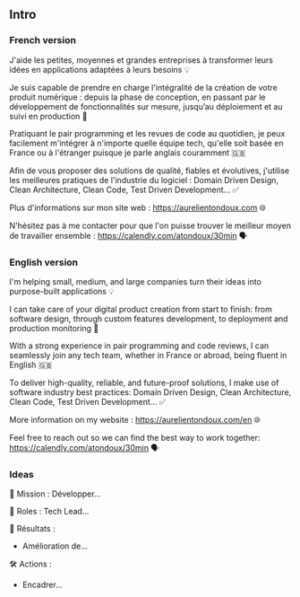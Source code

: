 ## Intro

### French version

J'aide les petites, moyennes et grandes entreprises à transformer leurs idées en applications
adaptées à leurs besoins 💡

Je suis capable de prendre en charge l'intégralité de la création de votre produit numérique :
depuis la phase de conception, en passant par le développement de fonctionnalités sur mesure,
jusqu’au déploiement et au suivi en production 🚀

Pratiquant le pair programming et les revues de code au quotidien, je peux facilement m'intégrer à n'importe quelle
équipe tech, qu'elle soit basée en France ou à l'étranger puisque je parle anglais couramment 🇬🇧

Afin de vous proposer des solutions de qualité, fiables et évolutives, j'utilise les meilleures pratiques de
l'industrie du logiciel : Domain Driven Design, Clean Architecture, Clean Code, Test Driven Development... ✅

Plus d'informations sur mon site web : https://aurelientondoux.com 🌐

N'hésitez pas à me contacter pour que l'on puisse trouver le meilleur moyen de travailler ensemble :
https://calendly.com/atondoux/30min 🗣️

### English version

I'm helping small, medium, and large companies turn their ideas into purpose-built applications 💡

I can take care of your digital product creation from start to finish: from software design,
through custom features development, to deployment and production monitoring 🚀

With a strong experience in pair programming and code reviews, I can seamlessly join any tech team, whether in France
or abroad, being fluent in English 🇬🇧

To deliver high-quality, reliable, and future-proof solutions, I make use of software industry best practices:
Domain Driven Design, Clean Architecture, Clean Code, Test Driven Development... ✅

More information on my website : https://aurelientondoux.com/en 🌐

Feel free to reach out so we can find the best way to work together:
https://calendly.com/atondoux/30min 🗣️

### Ideas

🎯 Mission : Développer...

👔 Roles : Tech Lead...

🚀 Résultats :
- Amélioration de...

🛠️ Actions :
- Encadrer...

